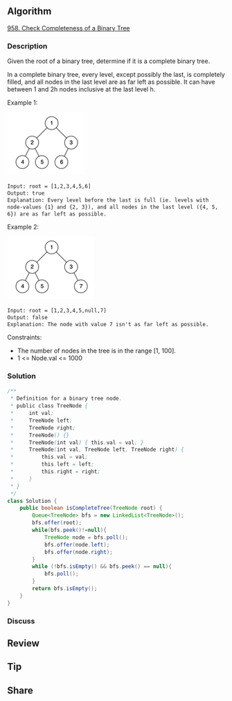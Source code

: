 ## Algorithm

[958. Check Completeness of a Binary Tree](https://leetcode.com/problems/check-completeness-of-a-binary-tree/)

### Description

Given the root of a binary tree, determine if it is a complete binary tree.

In a complete binary tree, every level, except possibly the last, is completely filled, and all nodes in the last level are as far left as possible. It can have between 1 and 2h nodes inclusive at the last level h.


Example 1:

![](assets/20231209-672640f1.png)

```
Input: root = [1,2,3,4,5,6]
Output: true
Explanation: Every level before the last is full (ie. levels with node-values {1} and {2, 3}), and all nodes in the last level ({4, 5, 6}) are as far left as possible.
```

Example 2:

![](assets/20231209-6083987c.png)

```
Input: root = [1,2,3,4,5,null,7]
Output: false
Explanation: The node with value 7 isn't as far left as possible.
```

Constraints:

- The number of nodes in the tree is in the range [1, 100].
- 1 <= Node.val <= 1000

### Solution

```java
/**
 * Definition for a binary tree node.
 * public class TreeNode {
 *     int val;
 *     TreeNode left;
 *     TreeNode right;
 *     TreeNode() {}
 *     TreeNode(int val) { this.val = val; }
 *     TreeNode(int val, TreeNode left, TreeNode right) {
 *         this.val = val;
 *         this.left = left;
 *         this.right = right;
 *     }
 * }
 */
class Solution {
    public boolean isCompleteTree(TreeNode root) {
        Queue<TreeNode> bfs = new LinkedList<TreeNode>();
        bfs.offer(root);
        while(bfs.peek()!=null){
            TreeNode node = bfs.poll();
            bfs.offer(node.left);
            bfs.offer(node.right);
        }
        while (!bfs.isEmpty() && bfs.peek() == null){
            bfs.poll();
        }
        return bfs.isEmpty();
    }
}
```

### Discuss

## Review


## Tip


## Share
